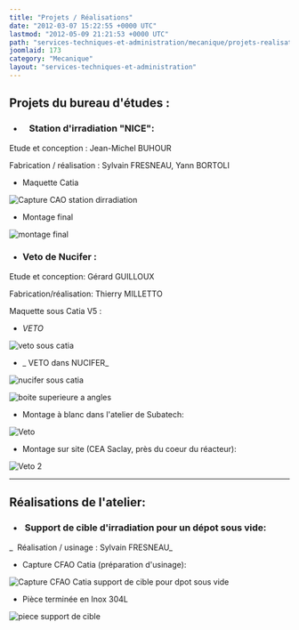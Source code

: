 ```yaml
---
title: "Projets / Réalisations"
date: "2012-03-07 15:22:55 +0000 UTC"
lastmod: "2012-05-09 21:21:53 +0000 UTC"
path: "services-techniques-et-administration/mecanique/projets-realisations.md"
joomlaid: 173
category: "Mecanique"
layout: "services-techniques-et-administration"
---
```

Projets du bureau d'études :
----------------------------

*   ###    Station d'irradiation "NICE":
    

Etude et conception : Jean-Michel BUHOUR

Fabrication / réalisation : Sylvain FRESNEAU, Yann BORTOLI

*   Maquette Catia

![Capture CAO station dirradiation](images/Services/Mecanique/Photos%!m(MISSING)anip/Capture%!C(MISSING)AO%!s(MISSING)tation%!d(MISSING)irradiation.jpg)

*   Montage final

![montage final](images/Services/Mecanique/Photos%!m(MISSING)anip/montage%!f(MISSING)inal.jpg)

*   ### Veto de Nucifer :
    

Etude et conception: Gérard GUILLOUX

Fabrication/réalisation: Thierry MILLETTO  

Maquette sous Catia V5 :

*   _VETO_

![veto sous catia](images/Services/Mecanique/Veto%!N(MISSING)ucifer/veto%!s(MISSING)ous%!c(MISSING)atia.jpg)

*   _ VETO dans NUCIFER_

![nucifer sous catia](images/Services/Mecanique/Veto%!N(MISSING)ucifer/nucifer%!s(MISSING)ous%!c(MISSING)atia.jpg)

![boite superieure a angles](images/Services/Mecanique/Veto%!N(MISSING)ucifer/boite%!s(MISSING)uperieure%!a(MISSING)%!a(MISSING)ngles.jpg)

*   Montage à blanc dans l'atelier de Subatech:

![Veto](images/Services/Mecanique/Veto%!N(MISSING)ucifer/Veto.jpg)

*   Montage sur site (CEA Saclay, près du coeur du réacteur):

![Veto 2](images/Services/Mecanique/Veto%!N(MISSING)ucifer/Veto%!j(MISSING)pg)

* * *

Réalisations de l'atelier:
--------------------------

*   ###  Support de cible d'irradiation pour un dépot sous vide:
    

_  Réalisation / usinage : Sylvain FRESNEAU_  

*   Capture CFAO Catia (préparation d'usinage):

![Capture CFAO Catia support de cible pour dpot sous vide](images/Services/Mecanique/Photos%!m(MISSING)anip/Capture%!C(MISSING)FAO%!C(MISSING)atia%!s(MISSING)upport%!d(MISSING)e%!c(MISSING)ible%!p(MISSING)our%!d(MISSING)pot%!s(MISSING)ous%!v(MISSING)ide.jpg)

*   Pièce terminée en Inox 304L

![piece support de cible](images/Services/Mecanique/Photos%!m(MISSING)anip/piece%!s(MISSING)upport%!d(MISSING)e%!c(MISSING)ible.jpg)
